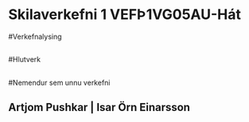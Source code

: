 # Skilaverkefni 1 VEFÞ1VG05AU-Hát

#Verkefnalysing
##

#Hlutverk
##

#Nemendur sem unnu verkefni
## Artjom Pushkar |  Isar Örn Einarsson
